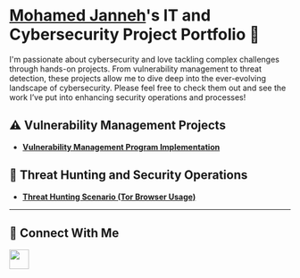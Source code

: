 # <a href="https://www.linkedin.com/in/mojan638">Mohamed Janneh</a>'s IT and Cybersecurity Project Portfolio 🔐

I'm passionate about cybersecurity and love tackling complex challenges through hands-on projects. From vulnerability management to threat detection, these projects allow me to dive deep into the ever-evolving landscape of cybersecurity. Please feel free to check them out and see the work I’ve put into enhancing security operations and processes!


## ⚠️ Vulnerability Management Projects

- **[Vulnerability Management Program Implementation](https://github.com/MohamedJanneh/Vulnerability-Management-Program)**

## 🚨 Threat Hunting and Security Operations

- **[Threat Hunting Scenario (Tor Browser Usage)](https://github.com/MohamedJanneh/threat-hunting-scenario-tor)**

<hr/>

## 🔗 Connect With Me

<a href="https://www.linkedin.com/in/mojan638" target="_blank">
  <img src="https://img.icons8.com/color/48/000000/linkedin.png" width="35" />
</a>


<!--
<img width="35" alt="image" src="https://github.com/user-attachments/assets/2f41c7cd-5ea8-4475-b451-a37161b6c3fb"> 
<img width="35" alt="image" src="https://github.com/user-attachments/assets/77649969-9910-4994-8b96-74a116cfb2a8">
-->
